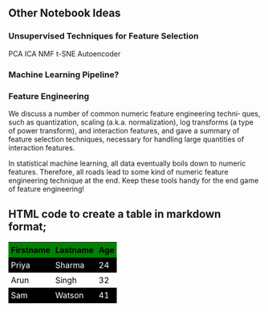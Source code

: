 

## Other Notebook Ideas

  ### Unsupervised Techniques for Feature Selection

  PCA
  ICA
  NMF
  t-SNE
  Autoencoder

  ### Machine Learning Pipeline?


  ### Feature Engineering

  We discuss a number of common numeric feature engineering techni‐
  ques, such as quantization, scaling (a.k.a. normalization), log transforms (a type of
  power transform), and interaction features, and gave a summary of feature
  selection techniques, necessary for handling large quantities of interaction features.

  In statistical machine learning, all data eventually boils down to numeric features.
  Therefore, all roads lead to some kind of numeric feature engineering technique at
  the end. Keep these tools handy for the end game of feature engineering!



## HTML code to create a table in markdown format;

<style>
    table,
    th,
    td {
        border: 1px black;
        border-collapse: collapse;
    }
    th,
    td {
        padding: 5px;
    }

    th {text-align: left}
    tr:nth-child(even) {background-color: black; color: white}
    tr:nth-child(odd) {background-color: white; color: black}
    tr:first-child {background-color: green;}
</style>

<body>
<table>
    <tr>
        <th>Firstname</th>
        <th>Lastname</th>
        <th>Age</th>
    </tr>
    <tr>
        <td>Priya</td>
        <td>Sharma</td>
        <td>24</td>
    </tr>
    <tr>
        <td>Arun</td>
        <td>Singh</td>
        <td>32</td>
    </tr>
    <tr>
        <td>Sam</td>
        <td>Watson</td>
        <td>41</td>
    </tr>
</table>
</body>